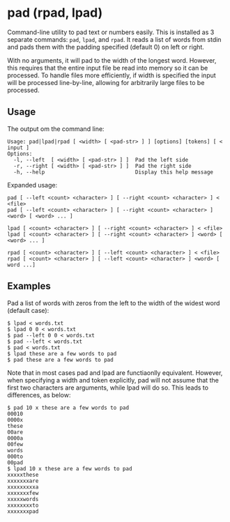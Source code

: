 # pad (rpad, lpad)

Command-line utility to pad text or numbers easily. This is installed as 3
separate commands: `pad`, `lpad`, and `rpad`. It reads a list of words from
stdin and pads them with the padding specified (default 0) on left or right.

With no arguments, it will pad to the width of the longest word. However, this
requires that the entire input file be read into memory so it can be processed.
To handle files more efficiently, if width is specified the input will be
processed line-by-line, allowing for arbitrarily large files to be processed.

## Usage

The output om the command line:

```shell
Usage: pad|lpad|rpad [ <width> [ <pad-str> ] ] [options] [tokens] [ < input ]
Options:
  -l, --left  [ <width> [ <pad-str> ] ]  Pad the left side
  -r, --right [ <width> [ <pad-str> ] ]  Pad the right side
  -h, --help                             Display this help message
```

Expanded usage:

```shell
pad [ --left <count> <character> ] [ --right <count> <character> ] < <file>
pad [ --left <count> <character> ] [ --right <count> <character> ] <word> [ <word> ... ]

lpad [ <count> <character> ] [ --right <count> <character> ] < <file>
lpad [ <count> <character> ] [ --right <count> <character> ] <word> [ <word> ... ]

rpad [ <count> <character> ] [ --left <count> <character> ] < <file>
rpad [ <count> <character> ] [ --left <count> <character> ] <word> [ word ...]
```

## Examples

Pad a list of words with zeros from the left to the width of the widest word (default case):

```shell
$ lpad < words.txt
$ lpad 0 0 < words.txt
$ pad --left 0 0 < words.txt
$ pad --left < words.txt
$ pad < words.txt
$ lpad these are a few words to pad
$ pad these are a few words to pad
```

Note that in most cases pad and lpad are functiaonlly equivalent. However, when specifying a width and token explicitly, pad will not assume that the first two characters are arguments, while lpad will do so. This leads to differences, as below:

```shell
$ pad 10 x these are a few words to pad
00010
0000x
these
00are
0000a
00few
words
000to
00pad
$ lpad 10 x these are a few words to pad
xxxxxthese
xxxxxxxare
xxxxxxxxxa
xxxxxxxfew
xxxxxwords
xxxxxxxxto
xxxxxxxpad
```
